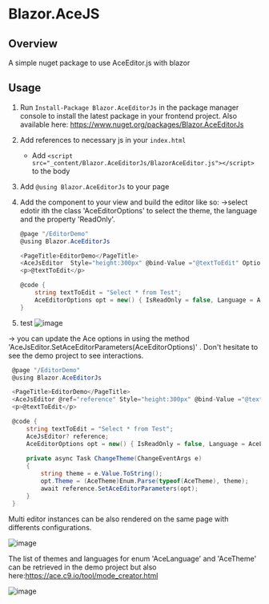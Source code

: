 # Blazor.AceJS

## Overview
A simple nuget package to use AceEditor.js with blazor

## Usage
1. Run `Install-Package Blazor.AceEditorJs` in the package manager console to install the latest package in your frontend project. Also available here: https://www.nuget.org/packages/Blazor.AceEditorJs
2. Add references to necessary js in your `index.html`
    - Add `<script src="_content/Blazor.AceEditorJs/BlazorAceEditor.js"></script>` to the body
3. Add `@using Blazor.AceEditorJs` to your page
4. Add the component to your view and build the editor like so:
    ->select edotir ith the class 'AceEditorOptions' to select the theme, the language and the property 'ReadOnly'.
    ```c#
    @page "/EditorDemo"
    @using Blazor.AceEditorJs   

    <PageTitle>EditorDemo</PageTitle>
    <AceJsEditor  Style="height:300px" @bind-Value ="@textToEdit" Options="opt"></AceJsEditor>
    <p>@textToEdit</p>

    @code {
        string textToEdit = "Select * from Test";
        AceEditorOptions opt = new() { IsReadOnly = false, Language = AceLanguage.sqlserver, Theme = AceTheme.sqlserver };
    }

    ```
    
5. test
![image](https://user-images.githubusercontent.com/46160493/186119032-dde36180-579a-4f68-a553-f04533c8ecba.png)


-> you can update the Ace options in using the method 'AceJsEditor.SetAceEditorParameters(AceEditorOptions)' . Don't hesitate to see the demo project to see interactions.

   ```c#
    @page "/EditorDemo"
    @using Blazor.AceEditorJs   

    <PageTitle>EditorDemo</PageTitle>
    <AceJsEditor @ref="reference" Style="height:300px" @bind-Value ="@textToEdit" Options="opt"></AceJsEditor>
    <p>@textToEdit</p>

    @code {
        string textToEdit = "Select * from Test";
        AceJsEditor? reference;
        AceEditorOptions opt = new() { IsReadOnly = false, Language = AceLanguage.sqlserver, Theme = AceTheme.sqlserver };
        
        private async Task ChangeTheme(ChangeEventArgs e)
        {
            string theme = e.Value.ToString();
            opt.Theme = (AceTheme)Enum.Parse(typeof(AceTheme), theme);
            await reference.SetAceEditorParameters(opt);
        }
    }
   ```
   
   Multi editor instances can be also rendered on the same page with differents configurations.
   
![image](https://user-images.githubusercontent.com/46160493/187048810-d0474300-73be-412f-88ae-04bb7fab1da6.png)


The list of themes and languages for enum 'AceLanguage' and 'AceTheme' can be retrieved in the demo project but also here:https://ace.c9.io/tool/mode_creator.html

![image](https://user-images.githubusercontent.com/46160493/187050691-8b3e765c-19c0-4ec5-8b4f-c79425b4bd7b.png)
